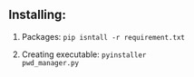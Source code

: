 ## Installing:

1. Packages:
   <code>pip isntall -r requirement.txt</code>

2. Creating executable:
   <code>pyinstaller pwd_manager.py</code>
